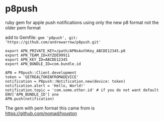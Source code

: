 # p8push
ruby gem for apple push notifications using only the new p8 format not the older pem format

add to Gemfile: `gem 'p8push', git: 'https://github.com/andrewarrow/p8push.git'`

```
export APN_PRIVATE_KEY=/path/APNsAuthKey_ABCDE12345.p8 
export APN_TEAM_ID=XYZDE99911
export APN_KEY_ID=ABCDE12345
export APN_BUNDLE_ID=com.bundle.id
```

```
APN = P8push::Client.development
token = 'GETREALTOKENFROMADEVICE'
notification = P8push::Notification.new(device: token)
notification.alert = 'Hello, World!'
notification.topic = 'com.some.other.id' # if you do not want default ENV['APN_BUNDLE_ID'] one
APN.push(notification)
```

The gem with pem format this came from is https://github.com/nomad/houston
